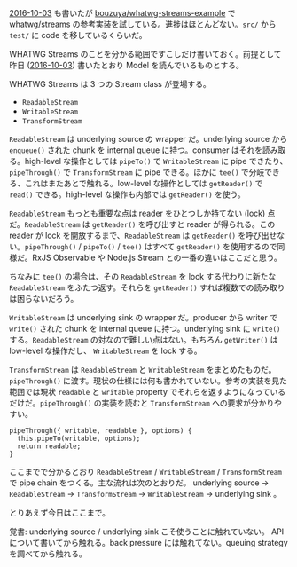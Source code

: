 [2016-10-03][] も書いたが [bouzuya/whatwg-streams-example][] で [whatwg/streams][] の参考実装を試している。進捗はほとんどない。`src/` から `test/` に code を移しているくらいだ。

WHATWG Streams のことを分かる範囲ですこしだけ書いておく。前提として昨日 ([2016-10-03][]) 書いたとおり Model を読んでいるものとする。

WHATWG Streams は 3 つの Stream class が登場する。

- `ReadableStream`
- `WritableStream`
- `TransformStream`

`ReadableStream` は underlying source の wrapper だ。underlying source から `enqueue()` された chunk を internal queue に持つ。consumer はそれを読み取る。high-level な操作としては `pipeTo()` で `WritableStream` に pipe できたり、`pipeThrough()` で `TransformStream` に pipe できる。ほかに `tee()` で分岐できる、これはまたあとで触れる。low-level な操作としては `getReader()` で `read()` できる。high-level な操作も内部では `getReader()` を使う。

`ReadableStream` もっとも重要な点は reader をひとつしか持てない (lock) 点だ。`ReadableStream` は `getReader()` を呼び出すと reader が得られる。この reader が lock を開放するまで、`ReadableStream` は `getReader()` を呼び出せない。`pipeThrough()` / `pipeTo()` / `tee()` はすべて `getReader()` を使用するので同様だ。RxJS Observable や Node.js Stream との一番の違いはここだと思う。

ちなみに `tee()` の場合は、その `ReadableStream` を lock する代わりに新たな `ReadableStream` をふたつ返す。それらを `getReader()` すれば複数での読み取りは困らないだろう。

`WritableStream` は underlying sink の wrapper だ。producer から writer で `write()` された chunk を internal queue に持つ。underlying sink に `write()` する。`ReadableStream` の対なので難しい点はない。もちろん `getWriter()` は low-level な操作だし、 `WritableStream` を lock する。

`TransformStream` は `ReadableStream` と `WritableStream` をまとめたものだ。`pipeThrough()` に渡す。現状の仕様には何も書かれていない。参考の実装を見た範囲では現状 `readable` と `writable` property でそれらを返すようになっているだけだ。`pipeThrough()` の実装を読むと `TransformStream` への要求が分かりやすい。

```
pipeThrough({ writable, readable }, options) {
  this.pipeTo(writable, options);
  return readable;
}
```

ここまでで分かるとおり `ReadableStream` / `WritableStream` / `TransformStream` で pipe chain をつくる。主な流れは次のとおりだ。 underlying source -> `ReadableStream` -> `TransformStream` -> `WritableStream` -> underlying sink 。

とりあえず今日はここまで。

覚書: underlying source / underlying sink こそ使うことに触れていない。 API について書いてから触れる。back pressure には触れてない。queuing strategy を調べてから触れる。

[2016-10-03]: http://blog.bouzuya.net/2016/10/03/
[bouzuya/whatwg-streams-example]: https://github.com/bouzuya/whatwg-streams-example
[whatwg/streams]: https://github.com/whatwg/streams
